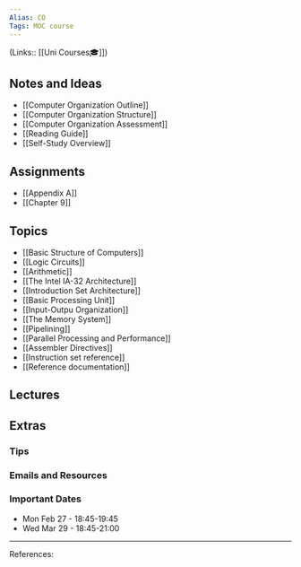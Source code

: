 ```yaml
---
Alias: CO
Tags: MOC course
---
```

(Links:: [[Uni Courses🎓]])
## Notes and Ideas
- [[Computer Organization Outline]]
- [[Computer Organization Structure]]
- [[Computer Organization Assessment]]
- [[Reading Guide]]
- [[Self-Study Overview]]
## Assignments
- [[Appendix A]]
- [[Chapter 9]]
## Topics
- [[Basic Structure of Computers]]
- [[Logic Circuits]]
- [[Arithmetic]]
- [[The Intel IA-32 Architecture]]
- [[Introduction Set Architecture]]
- [[Basic Processing Unit]]
- [[Input-Outpu Organization]]
- [[The Memory System]]
- [[Pipelining]]
- [[Parallel Processing and Performance]]
- [[Assembler Directives]]
- [[Instruction set reference]]
- [[Reference documentation]]
## Lectures
## Extras
### Tips
### Emails and Resources
### Important Dates
- Mon Feb 27 - 18:45-19:45
- Wed Mar 29 - 18:45-21:00

___
References:
